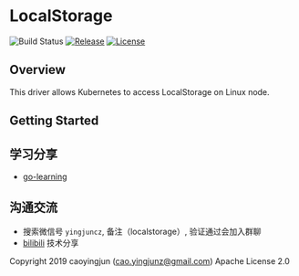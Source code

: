 # LocalStorage

![Build Status][build-url]
[![Release][release-image]][release-url]
[![License][license-image]][license-url]

## Overview
This driver allows Kubernetes to access LocalStorage on Linux node.

## Getting Started



## 学习分享
- [go-learning](https://github.com/caoyingjunz/go-learning)

## 沟通交流
- 搜索微信号 `yingjuncz`, 备注（localstorage）, 验证通过会加入群聊
- [bilibili](https://space.bilibili.com/3493104248162809?spm_id_from=333.1007.0.0) 技术分享

Copyright 2019 caoyingjun (cao.yingjunz@gmail.com) Apache License 2.0

[build-url]: https://github.com/caoyingjunz/csi-driver-localstorage/actions/workflows/ci.yml/badge.svg
[release-image]: https://img.shields.io/badge/release-download-orange.svg
[release-url]: https://www.apache.org/licenses/LICENSE-2.0.html
[license-image]: https://img.shields.io/badge/license-Apache%202-4EB1BA.svg
[license-url]: https://www.apache.org/licenses/LICENSE-2.0.html
